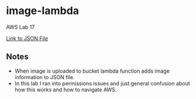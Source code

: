 # image-lambda

AWS Lab 17

[Link to JSON File](https://lab-17-image-bucket.s3.us-west-2.amazonaws.com/images/images.json)

## Notes 

- When image is uploaded to bucket lambda function adds image information to JSON file.  
- In this lab I ran into permissions issues and just general confusion about how this works and how to navigate AWS.  